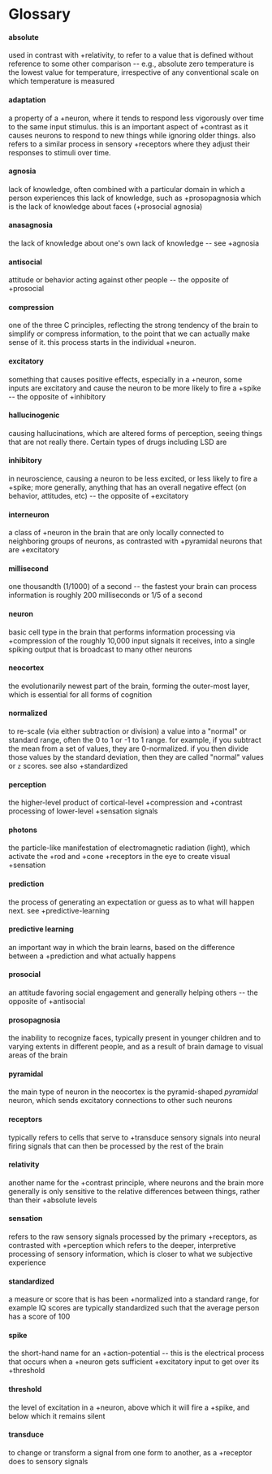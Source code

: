 # Glossary

#### absolute
used in contrast with +relativity, to refer to a value that is defined without reference to some other comparison -- e.g., absolute zero temperature is the lowest value for temperature, irrespective of any conventional scale on which temperature is measured

#### adaptation
a property of a +neuron, where it tends to respond less vigorously over time to the same input stimulus.  this is an important aspect of +contrast as it causes neurons to respond to new things while ignoring older things.  also refers to a similar process in sensory +receptors where they adjust their responses to stimuli over time.

#### agnosia
lack of knowledge, often combined with a particular domain in which a person experiences this lack of knowledge, such as +prosopagnosia which is the lack of knowledge about faces (+prosocial agnosia)

#### anasagnosia
the lack of knowledge about one's own lack of knowledge -- see +agnosia

#### antisocial
attitude or behavior acting against other people -- the opposite of +prosocial

#### compression
one of the three C principles, reflecting the strong tendency of the brain to simplify or compress information, to the point that we can actually make sense of it.  this process starts in the individual +neuron.

#### excitatory
something that causes positive effects, especially in a +neuron, some inputs are excitatory and cause the neuron to be more likely to fire a +spike -- the opposite of +inhibitory

#### hallucinogenic
causing hallucinations, which are altered forms of perception, seeing things that are not really there.  Certain types of drugs including LSD are 

#### inhibitory
in neuroscience, causing a neuron to be less excited, or less likely to fire a +spike; more generally, anything that has an overall negative effect (on behavior, attitudes, etc) -- the opposite of +excitatory

#### interneuron
a class of +neuron in the brain that are only locally connected to neighboring groups of neurons, as contrasted with +pyramidal neurons that are +excitatory

#### millisecond
one thousandth (1/1000) of a second -- the fastest your brain can process information is roughly 200 milliseconds or 1/5 of a second

#### neuron
basic cell type in the brain that performs information processing via +compression of the roughly 10,000 input signals it receives, into a single spiking output that is broadcast to many other neurons

#### neocortex
the evolutionarily newest part of the brain, forming the outer-most layer, which is essential for all forms of cognition

#### normalized
to re-scale (via either subtraction or division) a value into a "normal" or standard range, often the 0 to 1 or -1 to 1 range.  for example, if you subtract the mean from a set of values, they are 0-normalized.  if you then divide those values by the standard deviation, then they are called "normal" values or `z` scores.  see also +standardized

#### perception
the higher-level product of cortical-level +compression and +contrast processing of lower-level +sensation signals

#### photons
the particle-like manifestation of electromagnetic radiation (light), which activate the +rod and +cone +receptors in the eye to create visual +sensation

#### prediction
the process of generating an expectation or guess as to what will happen next.  see +predictive-learning

#### predictive learning
an important way in which the brain learns, based on the difference between a +prediction and what actually happens

#### prosocial
an attitude favoring social engagement and generally helping others -- the opposite of +antisocial

#### prosopagnosia
the inability to recognize faces, typically present in younger children and to varying extents in different people, and as a result of brain damage to visual areas of the brain

#### pyramidal
the main type of neuron in the neocortex is the pyramid-shaped *pyramidal* neuron, which sends excitatory connections to other such neurons

#### receptors
typically refers to cells that serve to +transduce sensory signals into neural firing signals that can then be processed by the rest of the brain

#### relativity
another name for the +contrast principle, where neurons and the brain more generally is only sensitive to the relative differences between things, rather than their +absolute levels

#### sensation
refers to the raw sensory signals processed by the primary +receptors, as contrasted with +perception which refers to the deeper, interpretive processing of sensory information, which is closer to what we subjective experience

#### standardized
a measure or score that is has been +normalized into a standard range, for example IQ scores are typically standardized such that the average person has a score of 100

#### spike
the short-hand name for an +action-potential -- this is the electrical process that occurs when a +neuron gets sufficient +excitatory input to get over its +threshold

#### threshold
the level of excitation in a +neuron, above which it will fire a +spike, and below which it remains silent

#### transduce
to change or transform a signal from one form to another, as a +receptor does to sensory signals
